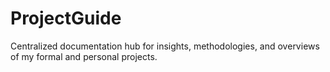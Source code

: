 # ProjectGuide
Centralized documentation hub for insights, methodologies, and overviews of my formal and personal projects.
